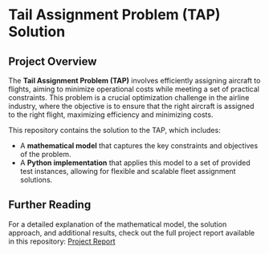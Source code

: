 # Tail Assignment Problem (TAP) Solution


## Project Overview

The **Tail Assignment Problem (TAP)** involves efficiently assigning aircraft to flights, aiming to minimize operational costs while meeting a set of practical constraints. This problem is a crucial optimization challenge in the airline industry, where the objective is to ensure that the right aircraft is assigned to the right flight, maximizing efficiency and minimizing costs.

This repository contains the solution to the TAP, which includes:

- A **mathematical model** that captures the key constraints and objectives of the problem.
- A **Python implementation** that applies this model to a set of provided test instances, allowing for flexible and scalable fleet assignment solutions.

## Further Reading
For a detailed explanation of the mathematical model, the solution approach, and additional results, check out the full project report available in this repository:
[Project Report](Project_report.pdf.pdf)
